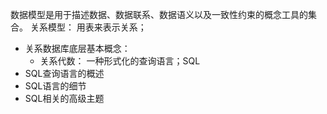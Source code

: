 数据模型是用于描述数据、数据联系、数据语义以及一致性约束的概念工具的集合。
关系模型： 用表来表示关系；
* 关系数据库底层基本概念：
    - 关系代数： 一种形式化的查询语言；SQL
* SQL查询语言的概述
* SQL语言的细节
* SQL相关的高级主题